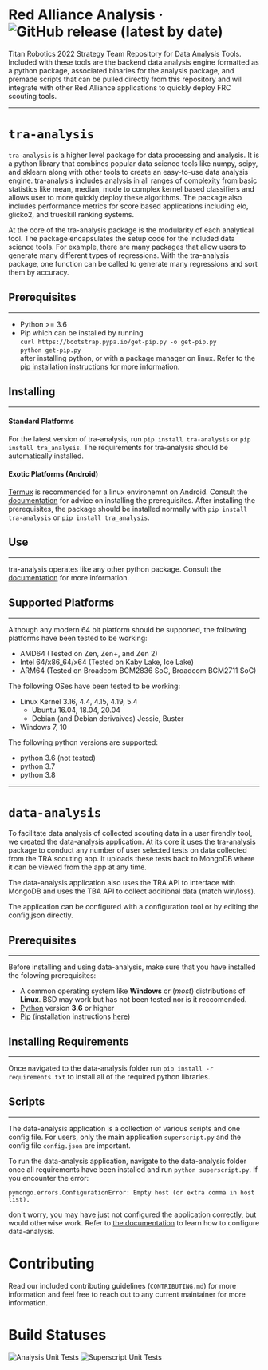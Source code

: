 # Red Alliance Analysis &middot; ![GitHub release (latest by date)](https://img.shields.io/github/v/release/titanscout2022/red-alliance-analysis)

Titan Robotics 2022 Strategy Team Repository for Data Analysis Tools. Included with these tools are the backend data analysis engine formatted as a python package, associated binaries for the analysis package, and premade scripts that can be pulled directly from this repository and will integrate with other Red Alliance applications to quickly deploy FRC scouting tools.

---

# `tra-analysis`

`tra-analysis` is a higher level package for data processing and analysis. It is a python library that combines popular data science tools like numpy, scipy, and sklearn along with other tools to create an easy-to-use data analysis engine. tra-analysis includes analysis in all ranges of complexity from basic statistics like mean, median, mode to complex kernel based classifiers and allows user to more quickly deploy these algorithms. The package also includes performance metrics for score based applications including elo, glicko2, and trueskill ranking systems.

At the core of the tra-analysis package is the modularity of each analytical tool. The package encapsulates the setup code for the included data science tools. For example, there are many packages that allow users to generate many different types of regressions. With the tra-analysis package, one function can be called to generate many regressions and sort them by accuracy.

## Prerequisites
---

* Python >= 3.6
* Pip which can be installed by running\
`curl https://bootstrap.pypa.io/get-pip.py -o get-pip.py`\
`python get-pip.py`\
after installing python, or with a package manager on linux. Refer to the [pip installation instructions](https://pip.pypa.io/en/stable/installing/) for more information.

## Installing
---

#### Standard Platforms

For the latest version of tra-analysis, run `pip install tra-analysis` or `pip install tra_analysis`. The requirements for tra-analysis should be automatically installed.

#### Exotic Platforms (Android)

[Termux](https://termux.com/) is recommended for a linux environemnt on Android. Consult the [documentation](https://titanscouting.github.io/analysis/general/installation#exotic-platforms-android) for advice on installing the prerequisites. After installing the prerequisites, the package should be installed normally with `pip install tra-analysis` or `pip install tra_analysis`. 

## Use

---

tra-analysis operates like any other python package. Consult the [documentation](https://titanscouting.github.io/analysis/tra_analysis/) for more information.

## Supported Platforms

---

Although any modern 64 bit platform should be supported, the following platforms have been tested to be working:
* AMD64 (Tested on Zen, Zen+, and Zen 2)
* Intel 64/x86_64/x64 (Tested on Kaby Lake, Ice Lake)
* ARM64 (Tested on Broadcom BCM2836 SoC, Broadcom BCM2711 SoC)

The following OSes have been tested to be working:
* Linux Kernel 3.16, 4.4, 4.15, 4.19, 5.4
	* Ubuntu 16.04, 18.04, 20.04
	* Debian (and Debian derivaives) Jessie, Buster
* Windows 7, 10

The following python versions are supported:
* python 3.6 (not tested)
* python 3.7
* python 3.8

---

# `data-analysis`

To facilitate data analysis of collected scouting data in a user firendly tool, we created the data-analysis application. At its core it uses the tra-analysis package to conduct any number of user selected tests on data collected from the TRA scouting app. It uploads these tests back to MongoDB where it can be viewed from the app at any time.  

The data-analysis application also uses the TRA API to interface with MongoDB and uses the TBA API to collect additional data (match win/loss).

The application can be configured with a configuration tool or by editing the config.json directly.

## Prerequisites

---

Before installing and using data-analysis, make sure that you have installed the folowing prerequisites:
- A common operating system like **Windows** or (*most*) distributions of **Linux**. BSD may work but has not been tested nor is it reccomended.
- [Python](https://www.python.org/) version **3.6** or higher
- [Pip](https://pip.pypa.io/en/stable/) (installation instructions [here](https://pip.pypa.io/en/stable/installing/))

## Installing Requirements

---

Once navigated to the data-analysis folder run `pip install -r requirements.txt` to install all of the required python libraries.

## Scripts

---

The data-analysis application is a collection of various scripts and one config file. For users, only the main application `superscript.py` and the config file `config.json` are important. 

To run the data-analysis application, navigate to the data-analysis folder once all requirements have been installed and run `python superscript.py`. If you encounter the error:

`pymongo.errors.ConfigurationError: Empty host (or extra comma in host list).`

don't worry, you may have just not configured the application correctly, but would otherwise work. Refer to [the documentation](https://titanscouting.github.io/analysis/data_analysis/Config) to learn how to configure data-analysis.

# Contributing

Read our included contributing guidelines (`CONTRIBUTING.md`) for more information and feel free to reach out to any current maintainer for more information. 

# Build Statuses
![Analysis Unit Tests](https://github.com/titanscout2022/red-alliance-analysis/workflows/Analysis%20Unit%20Tests/badge.svg)
![Superscript Unit Tests](https://github.com/titanscout2022/red-alliance-analysis/workflows/Superscript%20Unit%20Tests/badge.svg?branch=master)
